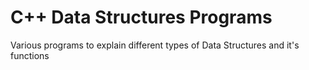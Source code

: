 # C++ Data Structures Programs
                                      
Various programs to explain different types of Data Structures and it's functions 
